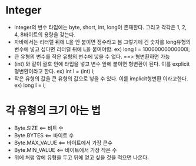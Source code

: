 # Integer
- Integer의 변수 타입에는 byte, short, int, long이 존재한다. 그리고 각각은 1, 2, 4, 8바이트의 용량을 갖는다.
- 자바에서는 리터럴 뒤에 L을 안 붙이면 정수라고 봄 그렇기에 긴 숫자를 long유형의 변수에 넣고 싶다면 리터럴 뒤에 L을 붙여야함. ex) long l = 10000000000000l;
- 큰 유형의 변수를 작은 유형의 변수에 넣을 수 없다. ==> 형변환하면 가능
- (int) 와 같이 괄호 안에 타입을 넣고 변수 앞에 붙이면 형변환이 된다. 이를 explicit 형변환이라고 한다. ex) int l = (int) i;
- 작은 유형의 값을 큰 유형의 값으로 넣을 수 있다. 이를 implicit형변환 이라고한다. ex) long l = i;

# 각 유형의 크기 아는 법
- Byte.SIZE <== 비트 수
- Byte.BYTES <== 바이트 수
- Byte.MAX_VALUE <== 바이트에서 가장 큰수
- Byte.MIN_VALUE <== 바이트에서 가장 작은 수
- 위에 처럼 앞에 유형을 두고 뒤에 얻고 싶을 것을 적으면 나온다.
